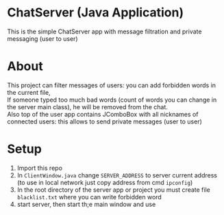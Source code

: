 # ChatServer (Java Application)
This is the simple ChatServer app with message filtration and private messaging (user to user)
# About
This project can filter messages of users: you can add forbidden words in the current file, \
If someone typed too much bad words (count of words you can  change in the server main class), he will be removed from the chat. \
Also top of the user app contains JComboBox with all nicknames of connected users: this allows to send private messages (user to user)
# Setup
1. Import this repo
2. In ```ClientWindow.java``` change ```SERVER_ADDRESS``` to server current address (to use in local network just copy address from cmd ```ipconfig```)
3. In the root directory of the server app or project you must create file ```blacklist.txt``` where you can write forbidden word
4. start server, then start th;e main window and use
